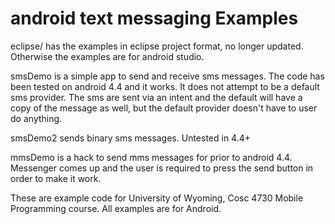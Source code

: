 android text messaging Examples
===========
eclipse/ has the examples in eclipse project format, no longer updated.  Otherwise the examples are for android studio.


smsDemo is a simple app to send and receive sms messages.  The code has been tested on android 4.4 and it works.
  It does not attempt to be a default sms provider.  The sms are sent via an intent and the default will
   have a copy of the message as well, but the default provider doesn't have to user do anything.

smsDemo2 sends binary sms messages.  Untested in 4.4+

mmsDemo is a hack to send mms messages for prior to android 4.4.  Messenger comes up and the user
  is required to press the send button in order to make it work.


These are example code for University of Wyoming, Cosc 4730 Mobile Programming course.
All examples are for Android.

